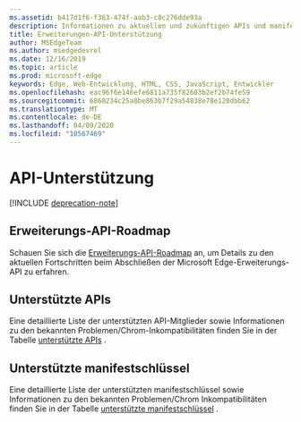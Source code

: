 ```yaml
---
ms.assetid: b417d1f6-f363-474f-aab3-c8c276dde93a
description: Informationen zu aktuellen und zukünftigen APIs und manifestschlüssel für Microsoft Edge-Erweiterungen finden Sie hier.
title: Erweiterungen-API-Unterstützung
author: MSEdgeTeam
ms.author: msedgedevrel
ms.date: 12/16/2019
ms.topic: article
ms.prod: microsoft-edge
keywords: Edge, Web-Entwicklung, HTML, CSS, JavaScript, Entwickler
ms.openlocfilehash: eac96f6e146efe6811a735f82603b2ef2b74fe59
ms.sourcegitcommit: 6860234c25a8be863b7f29a54838e78e120dbb62
ms.translationtype: MT
ms.contentlocale: de-DE
ms.lasthandoff: 04/09/2020
ms.locfileid: "10567469"
---
```

# API-Unterstützung  

[!INCLUDE [deprecation-note](includes/deprecation-note.md)]  

## Erweiterungs-API-Roadmap
Schauen Sie sich die [Erweiterungs-API-Roadmap](./api-support/extension-API-roadmap.md) an, um Details zu den aktuellen Fortschritten beim Abschließen der Microsoft Edge-Erweiterungs-API zu erfahren.

## Unterstützte APIs
Eine detaillierte Liste der unterstützten API-Mitglieder sowie Informationen zu den bekannten Problemen/Chrom-Inkompatibilitäten finden Sie in der Tabelle [unterstützte APIs](./api-support/supported-APIs.md) .

## Unterstützte manifestschlüssel
Eine detaillierte Liste der unterstützten manifestschlüssel sowie Informationen zu den bekannten Problemen/Chrom Inkompatibilitäten finden Sie in der Tabelle [unterstützte manifestschlüssel](./api-support/supported-manifest-keys.md) .
